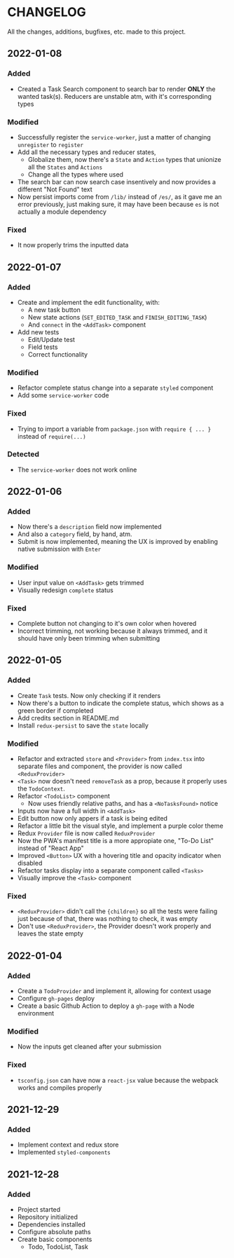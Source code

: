 # CHANGELOG #
All the changes, additions, bugfixes, etc. made to this project.

## 2022-01-08
### Added
- Created a Task Search component to search bar to render **ONLY** the wanted task(s). Reducers are unstable atm, with it's corresponding types

### Modified
- Successfully register the `service-worker`, just a matter of changing `unregister` to `register`
- Add all the necessary types and reducer states,
  - Globalize them, now there's a `State` and `Action` types that unionize all the `States` and `Actions`
  - Change all the types where used
- The search bar can now search case insentively and now provides a different "Not Found" text
- Now persist imports come from `/lib/` instead of `/es/`, as it gave me an error previously, just making sure, it may have been because `es` is not actually a module dependency

### Fixed
- It now properly trims the inputted data

## 2022-01-07
### Added
- Create and implement the edit functionality, with:
  - A new task button
  - New state actions (`SET_EDITED_TASK` and `FINISH_EDITING_TASK`)
  - And `connect` in the `<AddTask>` component
- Add new tests
  - Edit/Update test
  - Field tests
  - Correct functionality

### Modified
- Refactor complete status change into a separate `styled` component
- Add some `service-worker` code

### Fixed
- Trying to import a variable from `package.json` with `require { ... }` instead of `require(...)`

### Detected
- The `service-worker` does not work online

## 2022-01-06
### Added
- Now there's a `description` field now implemented
- And also a `category` field, by hand, atm.
- Submit is now implemented, meaning the UX is improved by enabling native submission with `Enter`

### Modified
- User input value on `<AddTask>` gets trimmed
- Visually redesign `complete` status

### Fixed
- Complete button not changing to it's own color when hovered
- Incorrect trimming, not working because it always trimmed, and it should have only been trimming when submitting

## 2022-01-05
### Added
- Create `Task` tests. Now only checking if it renders
- Now there's a button to indicate the complete status, which shows as a green border if completed
- Add credits section in README.md
- Install `redux-persist` to save the `state` locally

### Modified
- Refactor and extracted `store` and `<Provider>` from `index.tsx` into separate files and component, the provider is now called `<ReduxProvider>`
- `<Task>` now doesn't need `removeTask` as a prop, because it properly uses the `TodoContext`.
- Refactor `<TodoList>` component
  - Now uses friendly relative paths, and has a `<NoTasksFound>` notice
- Inputs now have a full width in `<AddTask>`
- Edit button now only appers if a task is being edited
- Refactor a little bit the visual style, and implement a purple color theme
- Redux `Provider` file is now called `ReduxProvider`
- Now the PWA's manifest title is a more appropiate one, "To-Do List" instead of "React App"
- Improved `<Button>` UX with a hovering title and opacity indicator when disabled
- Refactor tasks display into a separate component called `<Tasks>`
- Visually improve the `<Task>` component

### Fixed
- `<ReduxProvider>` didn't call the `{children}` so all the tests were failing just because of that, there was nothing to check, it was empty
- Don't use `<ReduxProvider>`, the Provider doesn't work properly and leaves the state empty

## 2022-01-04
### Added
- Create a `TodoProvider` and implement it, allowing for context usage
- Configure `gh-pages` deploy
- Create a basic Github Action to deploy a `gh-page` with a Node environment

### Modified
- Now the inputs get cleaned after your submission

### Fixed
- `tsconfig.json` can have now a `react-jsx` value because the webpack works and compiles properly

## 2021-12-29
### Added
- Implement context and redux store
- Implemented `styled-components`

## 2021-12-28
### Added
- Project started
- Repository initialized
- Dependencies installed
- Configure absolute paths
- Create basic components
  - Todo, TodoList, Task